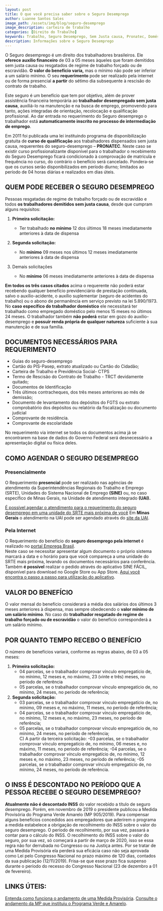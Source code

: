 ```yaml
---
layout: post
title: O que você precisa saber sobre o Seguro Desemprego
author: Luanne Santos Sales
image_path: /assets/img/blog/seguro-desemprego
image_description: carteira de trabalho
categories: [Direito do Trabalho]
keywords: Trabalho, Seguro Desemprego, Sem Justa causa, Pronatec, Doméstico, INSS, 
description: Informações sobre o Seguro Desemprego
---
```

O Seguro desemprego é um direito dos trabalhadores brasileiros. Ele **oferece auxílio financeiro** de 03 a 05 meses àqueles que foram demitidos sem justa causa ou resgatados de  regime de trabalho forçado ou de escravidão. **O valor do benefício varia,** mas o mínimo não pode ser inferior a um salário mínimo. O seu **requerimento** pode ser realizado pela internet ou de forma presencial **a partir** do sétimo dia subsequente à rescisão do contrato de trabalho.

Este seguro  é um benefício que tem por objetivo, além de prover assistência financeira temporária ao **trabalhador desempregado sem justa causa**, auxiliá-lo na manutenção e na busca de emprego, promovendo para tanto, ações integradas de orientação, recolocação e qualificação profissional. 
Ao dar entrada no requerimento do Seguro desemprego o trabalhador está **automaticamente inscrito no processo de intermediação de emprego**.

Em 2011 foi publicada uma lei instituindo programa de disponibilização gratuita de **curso de qualificação** aos trabalhadores dispensados sem justa causa, requerentes do seguro-desemprego – **PRONATEC**. Neste caso se existir curso profissionalizante disponível para o trabalhador o recebimento do Seguro Desemprego ficará condicionado  à comprovação de matrícula e  frequência no curso, do contrário o benefício será cancelado. 
Pondera-se que os cursos serão disponibilizados em período diurno; limitados ao período de 04 horas diárias e realizados em dias úteis.

## QUEM PODE RECEBER O SEGURO DESEMPREGO

Pessoas resgatadas de  regime de trabalho forçado ou de escravidão e todos **os trabalhadores demitidos sem justa causa**, desde que cumpram alguns requisitos:
  
1. **Primeira solicitação:**  
    - Ter trabalhado **no mínimo** 12 dos últimos 18 meses imediatamente anteriores à data de dispensa

2. **Segunda solicitação:**
    - No **mínimo** 09 meses nos últimos 12  meses imediatamente anteriores à data de dispensa

3. Demais solicitações
    - No **mínimo** 06 meses imediatamente anteriores à data de dispensa

**Em todos os três casos citados** acima o requerente não poderá estar recebendo qualquer benefício previdenciário de prestação continuada, salvo o auxílio-acidente, o auxílio suplementar (seguro de acidentes do trabalho) ou o abono de permanência em serviço previsto na lei 5.890/1973.
No **caso específico do trabalhador doméstico** ele necessitará ter trabalhado como empregado doméstico pelo menos 15 meses no últimos 24 meses.
O trabalhador também **não poderá** estar em gozo do auxílio-desemprego e  **possuir renda própria de qualquer natureza** suficiente à sua manutenção e de sua família.

## DOCUMENTOS NECESSÁRIOS PARA REQUERIMENTO
- Guias do seguro-desemprego 
- Cartão do PIS-Pasep, extrato atualizado ou Cartão do Cidadão;
- Carteira de Trabalho e Previdência Social- CTPS 
- Termo de Rescisão do Contrato de Trabalho - TRCT devidamente quitado;
- Documentos de Identificação
- Três últimos contracheques, dos três meses anteriores ao mês de demissão;
- Documento de levantamento dos depósitos do FGTS ou extrato comprobatório dos depósitos ou relatório da fiscalização ou documento judicial 
- Comprovante de residência.
- Comprovante de escolaridade

No requerimento via internet  se todos os documentos acima já se encontrarem na base de dados do Governo Federal será desnecessário a apresentação digital ou física deles.

## COMO AGENDAR O SEGURO DESEMPREGO

### Presencialmente
O Requerimento **presencial** pode ser realizado nas agências de atendimento da Superintendências Regionais do Trabalho e Emprego (SRTE), Unidades do Sistema Nacional de Emprego **(SINE)** ou, no caso específico de Minas Gerais, na Unidade de atendimento integrado **(UAI).**

[É possível agendar o atendimento para o requerimento do seguro desemprego em uma unidade do SRTE mais próxima de você](http://saaweb.mte.gov.br/inter/saa/pages/agendamento/main.seam)
Em **Minas Gerais** o atendimento na UAI pode ser agendado através do [site da UAI](https://www.mg.gov.br/conteudo/geral/agendamento-online-gratuito).

### Pela Internet
 O Requerimento do benefício do **seguro desemprego pela internet** é realizado no [portal Emprega Brasil](https://servicos.mte.gov.br/#/loginfailed/redirect=).  
Neste caso se necessitar apresentar algum documento o próprio sistema marcará a data e o horário para que você compareça a uma unidade do SRTE mais próxima, levando os documentos necessários para conferência.  
Também **é possível** realizar o pedido através do aplicativo SINE FÁCIL, disponível para download no Google Store ou App Store. [Aqui você encontra o passo a passo para utilização do aplicativo](https://www.mg.gov.br/sites/all/modules/agendamento/arquivos/sinefacil_passoapasso_seplag_mg.pdf).

## VALOR DO BENEFÍCIO

O valor mensal do benefício considerará a média dos salários dos últimos 3 meses anteriores à dispensa, mas sempre obedecendo o **valor mínimo de um salário mínimo**. 
No caso do **trabalhador resgatado de regime de trabalho forçado ou de escravidão** o valor do benefício corresponderá a um salário mínimo. 


## POR QUANTO TEMPO RECEBO O BENEFÍCIO
O número de benefícios variará, conforme as regras abaixo, de 03 a 05 meses:
1. **Primeira solicitação:**
    - 04 parcelas, se o trabalhador comprovar vínculo empregatício de, no mínimo, 12  meses e, no máximo, 23 (vinte e três) meses, no período de referência
    - 05 parcelas, se o trabalhador comprovar vínculo empregatício de, no mínimo, 24 meses, no período de referência;     
2. **Segunda solicitação:**
    - 03 parcelas, se o trabalhador comprovar vínculo empregatício de, no mínimo, 09 meses e, no máximo, 11 meses, no período de referência;      
    - 04  parcelas, se o trabalhador comprovar vínculo empregatício de, no mínimo, 12 meses e, no máximo, 23 meses, no período de referência; 
    - 05 parcelas, se o trabalhador comprovar vínculo empregatício de, no mínimo, 24 meses, no período de referência;      
C) A partir da terceira solicitação:
-03 parcelas, se o trabalhador comprovar vínculo empregatício de, no mínimo, 06 meses e, no máximo, 11 meses, no período de referência;
-04 parcelas, se o trabalhador comprovar vínculo empregatício de, no mínimo, 12 meses e, no máximo, 23 meses, no período de referência; 
-05 parcelas, se o trabalhador comprovar vínculo empregatício de, no mínimo, 24 meses, no período de referência.        

## O INSS É DESCONTADO NO PERÍODO QUE A PESSOA RECEBE O SEGURO DESEMPREGO?

**Atualmente não é descontado INSS** do valor recebido a título de seguro desemprego. 
Porém, em novembro de 2019 o presidente publicou a Medida Provisória do Programa Verde Amarelo (MP 905/2019). Para compensar alguns benefícios concedidos aos empregadores que aderirem o programa a medida estabelece a obrigação de recolhimento do INSS sobre o valor do seguro desemprego. O período de recolhimento, por sua vez, passará a contar para o cálculo do INSS.
O recolhimento do INSS sobre o valor do seguro, por sua vez, só começará a partir de março de 2020, isso se essa regra não for derrubada no Congresso ou na Justiça antes.
Por se tratar de uma Medida Provisória ela  perderá sua eficácia caso não seja aprovada como Lei pelo Congresso Nacional no prazo máximo de 120 dias, contados da sua publicação (12/11/2019). Frisa-se que esse prazo fica suspenso durante o período do recesso do Congresso Nacional (23 de dezembro a 01 de fevereiro). 
## LINKS ÚTEIS:
[Entenda como funciona o andamento de uma Medida Provisória](https://www2.camara.leg.br/comunicacao/assessoria-de-imprensa/medida-provisoria).
[Consulte o andamento da MP que instituiu o Programa Verde e Amarelo](https://www.congressonacional.leg.br/materias/medidas-provisorias/-/mpv/139757).
